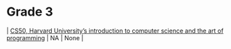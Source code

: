 # Grade 3


| [CS50, Harvard University’s introduction to computer science and the art of programming](https://cs50.harvard.edu/x/2024/) | NA | None |
